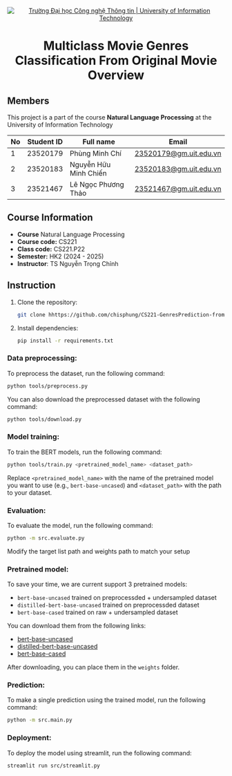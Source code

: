 <!-- Banner -->
<p align="center">
  <a href="https://www.uit.edu.vn/" title="Trường Đại học Công nghệ Thông tin" style="border: none;">
    <img src="https://i.imgur.com/WmMnSRt.png" alt="Trường Đại học Công nghệ Thông tin | University of Information Technology">
  </a>
</p>

<!-- Title -->
<h1 align="center"><b>Multiclass Movie Genres Classification From Original Movie Overview</b></h1>
<!-- Main -->

## Members
This project is a part of the course **Natural Language Processing** at the University of Information Technology

| No            | Student ID    | Full name            | Email                   |
| ------------- | ------------- | -------------------- | ----------------------- |
| 1             | 23520179      | Phùng Minh Chí       | 23520179@gm.uit.edu.vn  |
| 2             | 23520183      | Nguyễn Hữu Minh Chiến | 23520183@gm.uit.edu.vn  |
| 3             | 23521467      | Lê Ngọc Phương Thảo  | 23521467@gm.uit.edu.vn  |

## Course Information
* **Course** Natural Language Processing 
* **Course code:** CS221
* **Class code:** CS221.P22
* **Semester:** HK2 (2024 - 2025)
* **Instructor**: TS Nguyễn Trọng Chỉnh

## Instruction
1. Clone the repository:
   ```bash
   git clone hhttps://github.com/chisphung/CS221-GenresPrediction-from-Overview
2. Install dependencies:
   ```bash
   pip install -r requirements.txt
   ```
### Data preprocessing:
To preprocess the dataset, run the following command:
```bash
python tools/preprocess.py 
```
You can also download the preprocessed dataset with the following command:
```bash
python tools/download.py
```
### Model training:
To train the BERT models, run the following command:
```bash
python tools/train.py <pretrained_model_name> <dataset_path>
```
Replace `<pretrained_model_name>` with the name of the pretrained model you want to use (e.g., `bert-base-uncased`) and `<dataset_path>` with the path to your dataset.
### Evaluation:
To evaluate the model, run the following command:
```bash
python -m src.evaluate.py
```
Modify the target list path and weights path to match your setup
### Pretrained model:
To save your time, we are current support 3 pretrained models:
- `bert-base-uncased` trained on preprocessded + undersampled dataset
- `distilled-bert-base-uncased` trained on preprocessded dataset
- `bert-base-cased` trained on raw + undersampled dataset

You can download them from the following links:
- [bert-base-uncased](https://drive.google.com/drive/u/0/folders/1VMI2n7ZvDL6YL5iVGRI3dTr3aJdzDVek)
- [distilled-bert-base-uncased](https://drive.google.com/drive/u/0/folders/1VMI2n7ZvDL6YL5iVGRI3dTr3aJdzDVek)
- [bert-base-cased](https://drive.google.com/drive/u/0/folders/1VMI2n7ZvDL6YL5iVGRI3dTr3aJdzDVek)

After downloading, you can place them in the `weights` folder.
### Prediction:
To make a single prediction using the trained model, run the following command:
```bash
python -m src.main.py 
```
### Deployment:
To deploy the model using streamlit, run the following command:
```bash
streamlit run src/streamlit.py
```
